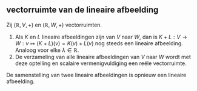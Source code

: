 ## vectorruimte van de lineaire afbeelding
Zij $(\mathbb{R}, V , +)$ en $(\mathbb{R}, W , +)$ vectorruimten.
1. Als $K$ en $L$ lineaire afbeeldingen zijn van $V$ naar $W$, dan is $K + L : V \to W : v \mapsto (K + L) (v) = K(v) + L(v)$ nog steeds een lineaire afbeelding. Analoog voor elke $\lambda \in \mathbb{R}$. 
2. De verzameling van alle lineaire afbeeldingen van $V$ naar $W$ wordt met deze optelling en scalaire vermenigvuldiging een reële vectorruimte.

 De samenstelling van twee lineaire afbeeldingen is opnieuw een lineaire afbeelding.
 